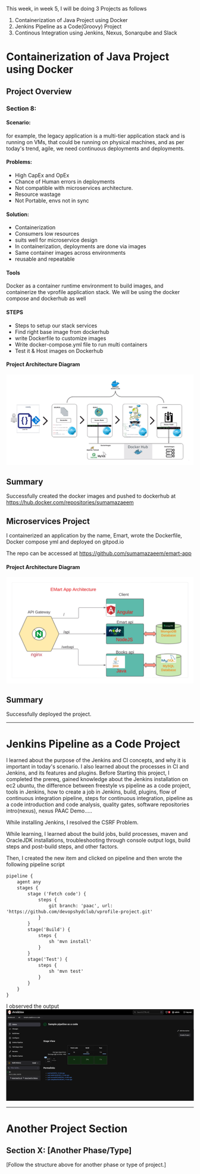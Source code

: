This week, in week 5, I will be doing 3 Projects as follows
1. Containerization of Java Project using Docker
2. Jenkins Pipeline as a Code(Groovy) Project
3. Continous Integration using Jenkins, Nexus, Sonarqube and Slack
   
# Containerization of Java Project using Docker

## Project Overview

### Section 8:

#### Scenario:

for example, the legacy application is a multi-tier application stack and is running on VMs, that could be running on physical machines, and as per today's trend, agile, we need continuous deployments and deployments.

#### Problems:
* High CapEx and OpEx  
* Chance of Human errors in deployments  
* Not compatible with microservices architecture.  
* Resource wastage  
* Not Portable, envs not in sync  

#### Solution:

* Containerization  
* Consumers low resources  
* suits well for microservice design  
* In containerization, deployments are done via images
* Same container images across environments  
* reusable and repeatable  

#### Tools
Docker as a container runtime environment to build images, and containerize the vprofile application stack.
We will be using the docker compose and dockerhub as well

#### STEPS
* Steps to setup our stack services
* Find right base image from dockerhub
* write Dockerfile to customize images
* Write docker-compose.yml file to run multi containers
* Test it & Host images on Dockerhub

#### Project Architecture Diagram

![Project Architecture Diagram](/week5/Docker-diagram.png)

## Summary

Successfully created the docker images and pushed to dockerhub at https://hub.docker.com/repositories/sumamazaeem

## Microservices Project

I containerized an application by the name, Emart, wrote the Dockerfile, Docker compose yml and deployed on gitpod.io

The repo can be accessed at https://github.com/sumamazaeem/emart-app

#### Project Architecture Diagram

![Microservices Architecture Diagram](/week5/microservices-diagram.png)

## Summary  

Successfully deployed the project.  

---


# Jenkins Pipeline as a Code Project

I learned about the purpose of the Jenkins and CI concepts, and why it is important in today's scenario. I also learned about the processes in CI and Jenkins, and its features and plugins.
Before Starting this project, I completed the prereq, gained knowledge about the Jenkins installation on ec2 ubuntu, the difference between freestyle vs pipeline as a code project, tools in Jenkins, how to create a job in Jenkins, build, plugins, flow of continuous integration pipeline, steps for continuous integration, pipeline as a code introduction and code analysis, quality gates, software repositories intro(nexus), nexus PAAC Demo.....

While installing Jenkins, I resolved the CSRF Problem.

While learning, I learned about the build jobs, build processes, maven and OracleJDK installations, troubleshooting through console output logs, build steps and  post-build steps, and other factors.

Then, I created the new item and clicked on pipeline and then wrote the following pipeline script

```
pipeline {
    agent any
    stages {
        stage ('Fetch code') {
            steps {
                git branch: 'paac', url: 'https://github.com/devopshydclub/vprofile-project.git'
            }
        }
        stage('Build') {
            steps {
                sh 'mvn install'
            }
        }
        stage('Test') {
            steps {
                sh 'mvn test'
            }
        }
    }
}
```
I observed the output
![Jenkins output](/week5/Jenkins-output.png)


---

# Another Project Section

## Section X: [Another Phase/Type]

[Follow the structure above for another phase or type of project.]
